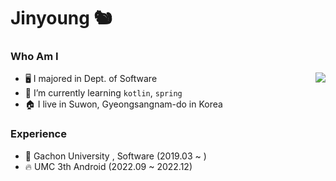 # Jinyoung 🐿️

### Who Am I

<img align='right' src="http://mazassumnida.wtf/api/v2/generate_badge?boj=ojy101039">

- 🖥️ I majored in Dept. of Software
- 🌱 I’m currently learning `kotlin`, `spring`
- 🏠 I live in Suwon, Gyeongsangnam-do in Korea

### Experience

- 🏫 Gachon University , Software (2019.03 ~ )
- 🔥 UMC 3th Android (2022.09 ~ 2022.12)

